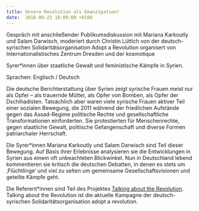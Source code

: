 ```yaml
---
title: Unsere Revolution als Emanzipation!
date:  2018-09-23 18:00:00 +0100
---
```


Gespräch mit anschließender Publikumsdiskussion mit Mariana Karkoutly und Salam Darwisch, moderiert durch Christin Lüttich von der deutsch-syrischen Solidaritätsorganisation
Adopt a Revolution organisert von Internationalistisches Zentrum Dresden und der kosmotique



Syrer*innen über staatliche Gewalt und feministische Kämpfe in Syrien.

Sprachen: Englisch / Deutsch

Die deutsche Berichterstattung über Syrien zeigt syrische Frauen meist
nur als Opfer – als trauernde Mütter, als Opfer von Bomben, als Opfer
der Dschihadisten. Tatsächlich aber waren viele syrische Frauen aktiver
Teil einer sozialen Bewegung, die 2011 während der friedlichen Aufstände
gegen das Assad-Regime politische Rechte und gesellschaftliche
Transformationen einforderten. Sie  protestierten für Menschenrechte,
gegen staatliche Gewalt, politische Gefangenschaft und diverse Formen
patriarchaler Herrschaft.


Die Syrer*innen Mariana Karkoutly und Salam Darwisch sind Teil dieser
Bewegung. Auf Basis ihrer Erlebnisse analysieren sie die Entwicklungen
in Syrien aus einem oft unbeachteten Blickwinkel. Nun in Deutschland
lebend kommentieren sie kritisch die deutschen Debatten, in denen es
stets um ‚Flüchtlinge‘ und viel zu selten um gemeinsame
Gesellschaftsvisionen und geteilte Kämpfe geht.



Die Referent*innen sind Teil des Projektes <a href="https://www.adoptrevolution.org/talking-about-the-revolution/">Talking about the Revolution</a>. Talking about the Revolution ist die aktuelle Kampagne der
deutsch-syrischen Solidaritätsorganisation adopt a revolution.


